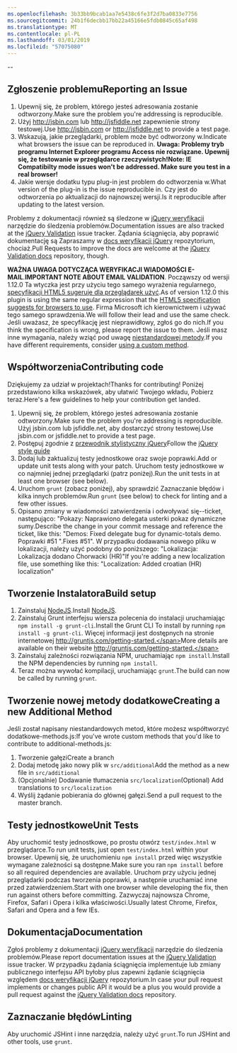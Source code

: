 ```yaml
---
ms.openlocfilehash: 3b33bb9bcab1aa7e5438c6fe3f2d7ba0833e7756
ms.sourcegitcommit: 24b1f6decbb17bb22a45166e5fdb0845c65af498
ms.translationtype: MT
ms.contentlocale: pl-PL
ms.lasthandoff: 03/01/2019
ms.locfileid: "57075080"
---
```

--

## <a name="reporting-an-issue"></a><span data-ttu-id="951bb-101">Zgłoszenie problemu</span><span class="sxs-lookup"><span data-stu-id="951bb-101">Reporting an Issue</span></span>

1. <span data-ttu-id="951bb-102">Upewnij się, że problem, którego jesteś adresowania zostanie odtworzony.</span><span class="sxs-lookup"><span data-stu-id="951bb-102">Make sure the problem you're addressing is reproducible.</span></span>
2. <span data-ttu-id="951bb-103">Użyj http://jsbin.com lub http://jsfiddle.net zapewnienie strony testowej.</span><span class="sxs-lookup"><span data-stu-id="951bb-103">Use http://jsbin.com or http://jsfiddle.net to provide a test page.</span></span>
3. <span data-ttu-id="951bb-104">Wskazują, jakie przeglądarki, problem może być odtworzony w.</span><span class="sxs-lookup"><span data-stu-id="951bb-104">Indicate what browsers the issue can be reproduced in.</span></span> <span data-ttu-id="951bb-105">**Uwaga: Problemy tryb programu Internet Explorer programu Access nie rozwiązane. Upewnij się, że testowanie w przeglądarce rzeczywistych!**</span><span class="sxs-lookup"><span data-stu-id="951bb-105">**Note: IE Compatibilty mode issues won't be addressed. Make sure you test in a real browser!**</span></span>
4. <span data-ttu-id="951bb-106">Jakie wersje dodatku typu plug-in jest problem do odtworzenia w.</span><span class="sxs-lookup"><span data-stu-id="951bb-106">What version of the plug-in is the issue reproducible in.</span></span> <span data-ttu-id="951bb-107">Czy jest do odtworzenia po aktualizacji do najnowszej wersji.</span><span class="sxs-lookup"><span data-stu-id="951bb-107">Is it reproducible after updating to the latest version.</span></span>

<span data-ttu-id="951bb-108">Problemy z dokumentacji również są śledzone w [jQuery weryfikacji](https://github.com/jzaefferer/jquery-validation/issues) narzędzie do śledzenia problemów.</span><span class="sxs-lookup"><span data-stu-id="951bb-108">Documentation issues are also tracked at the [jQuery Validation](https://github.com/jzaefferer/jquery-validation/issues) issue tracker.</span></span>
<span data-ttu-id="951bb-109">Żądania ściągnięcia, aby poprawić dokumentację są Zapraszamy w [docs weryfikacji jQuery](https://github.com/jzaefferer/validation-content) repozytorium, chociaż.</span><span class="sxs-lookup"><span data-stu-id="951bb-109">Pull Requests to improve the docs are welcome at the [jQuery Validation docs](https://github.com/jzaefferer/validation-content) repository, though.</span></span>

<span data-ttu-id="951bb-110">**WAŻNA UWAGA DOTYCZĄCA WERYFIKACJI WIADOMOŚCI E-MAIL**.</span><span class="sxs-lookup"><span data-stu-id="951bb-110">**IMPORTANT NOTE ABOUT EMAIL VALIDATION**.</span></span> <span data-ttu-id="951bb-111">Począwszy od wersji 1.12.0 Ta wtyczka jest przy użyciu tego samego wyrażenia regularnego, [specyfikacji HTML5 sugeruje dla przeglądarek użyć](https://html.spec.whatwg.org/multipage/forms.html#valid-e-mail-address).</span><span class="sxs-lookup"><span data-stu-id="951bb-111">As of version 1.12.0 this plugin is using the same regular expression that the [HTML5 specification suggests for browsers to use](https://html.spec.whatwg.org/multipage/forms.html#valid-e-mail-address).</span></span> <span data-ttu-id="951bb-112">Firma Microsoft ich kierownictwem i używać tego samego sprawdzenia.</span><span class="sxs-lookup"><span data-stu-id="951bb-112">We will follow their lead and use the same check.</span></span> <span data-ttu-id="951bb-113">Jeśli uważasz, że specyfikację jest nieprawidłowy, zgłoś go do nich.</span><span class="sxs-lookup"><span data-stu-id="951bb-113">If you think the specification is wrong, please report the issue to them.</span></span> <span data-ttu-id="951bb-114">Jeśli masz inne wymagania, należy wziąć pod uwagę [niestandardowej metody](http://jqueryvalidation.org/jQuery.validator.addMethod/).</span><span class="sxs-lookup"><span data-stu-id="951bb-114">If you have different requirements, consider [using a custom method](http://jqueryvalidation.org/jQuery.validator.addMethod/).</span></span>

## <a name="contributing-code"></a><span data-ttu-id="951bb-115">Współtworzenia</span><span class="sxs-lookup"><span data-stu-id="951bb-115">Contributing code</span></span>

<span data-ttu-id="951bb-116">Dziękujemy za udział w projektach!</span><span class="sxs-lookup"><span data-stu-id="951bb-116">Thanks for contributing!</span></span> <span data-ttu-id="951bb-117">Poniżej przedstawiono kilka wskazówek, aby ułatwić Twojego wkładu, Pobierz teraz.</span><span class="sxs-lookup"><span data-stu-id="951bb-117">Here's a few guidelines to help your contribution get landed.</span></span>

1. <span data-ttu-id="951bb-118">Upewnij się, że problem, którego jesteś adresowania zostanie odtworzony.</span><span class="sxs-lookup"><span data-stu-id="951bb-118">Make sure the problem you're addressing is reproducible.</span></span> <span data-ttu-id="951bb-119">Użyj jsbin.com lub jsfiddle.net, aby dostarczyć strony testowej.</span><span class="sxs-lookup"><span data-stu-id="951bb-119">Use jsbin.com or jsfiddle.net to provide a test page.</span></span>
2. <span data-ttu-id="951bb-120">Postępuj zgodnie z [przewodnik stylistyczny jQuery](http://contribute.jquery.com/style-guides/js)</span><span class="sxs-lookup"><span data-stu-id="951bb-120">Follow the [jQuery style guide](http://contribute.jquery.com/style-guides/js)</span></span>
3. <span data-ttu-id="951bb-121">Dodaj lub zaktualizuj testy jednostkowe oraz swoje poprawki.</span><span class="sxs-lookup"><span data-stu-id="951bb-121">Add or update unit tests along with your patch.</span></span> <span data-ttu-id="951bb-122">Uruchom testy jednostkowe w co najmniej jednej przeglądarki (patrz poniżej).</span><span class="sxs-lookup"><span data-stu-id="951bb-122">Run the unit tests in at least one browser (see below).</span></span>
4. <span data-ttu-id="951bb-123">Uruchom `grunt` (zobacz poniżej), aby sprawdzić Zaznaczanie błędów i kilka innych problemów.</span><span class="sxs-lookup"><span data-stu-id="951bb-123">Run `grunt` (see below) to check for linting and a few other issues.</span></span>
5. <span data-ttu-id="951bb-124">Opisano zmiany w wiadomości zatwierdzenia i odwoływać się--ticket, następująco: "Pokazy: Naprawiono delegata usterki pokaz dynamiczne sumy.</span><span class="sxs-lookup"><span data-stu-id="951bb-124">Describe the change in your commit message and reference the ticket, like this: "Demos: Fixed delegate bug for dynamic-totals demo.</span></span> <span data-ttu-id="951bb-125">Poprawki #51 ".</span><span class="sxs-lookup"><span data-stu-id="951bb-125">Fixes #51".</span></span> <span data-ttu-id="951bb-126">W przypadku dodawania nowego pliku w lokalizacji, należy użyć podobny do poniższego: "Lokalizacja: Lokalizacja dodano Chorwacki (HR)"</span><span class="sxs-lookup"><span data-stu-id="951bb-126">If you're adding a new localization file, use something like this: "Localization: Added croatian (HR) localization"</span></span>

## <a name="build-setup"></a><span data-ttu-id="951bb-127">Tworzenie Instalatora</span><span class="sxs-lookup"><span data-stu-id="951bb-127">Build setup</span></span>

1. <span data-ttu-id="951bb-128">Zainstaluj [NodeJS](http://nodejs.org).</span><span class="sxs-lookup"><span data-stu-id="951bb-128">Install [NodeJS](http://nodejs.org).</span></span>
2. <span data-ttu-id="951bb-129">Zainstaluj Grunt interfejsu wiersza polecenia do instalacji uruchamiając `npm install -g grunt-cli`.</span><span class="sxs-lookup"><span data-stu-id="951bb-129">Install the Grunt CLI To install by running `npm install -g grunt-cli`.</span></span> <span data-ttu-id="951bb-130">Więcej informacji jest dostępnych na stronie internetowej http://gruntjs.com/getting-started.</span><span class="sxs-lookup"><span data-stu-id="951bb-130">More details are available on their website http://gruntjs.com/getting-started.</span></span>
3. <span data-ttu-id="951bb-131">Zainstaluj zależności rozwiązania NPM, uruchamiając `npm install`.</span><span class="sxs-lookup"><span data-stu-id="951bb-131">Install the NPM dependencies by running `npm install`.</span></span>
4. <span data-ttu-id="951bb-132">Teraz można wywołać kompilacji, uruchamiając `grunt`.</span><span class="sxs-lookup"><span data-stu-id="951bb-132">The build can now be called by running `grunt`.</span></span>

## <a name="creating-a-new-additional-method"></a><span data-ttu-id="951bb-133">Tworzenie nowej metody dodatkowe</span><span class="sxs-lookup"><span data-stu-id="951bb-133">Creating a new Additional Method</span></span>

<span data-ttu-id="951bb-134">Jeśli został napisany niestandardowych metod, które możesz współtworzyć dodatkowe-methods.js:</span><span class="sxs-lookup"><span data-stu-id="951bb-134">If you've wrote custom methods that you'd like to contribute to additional-methods.js:</span></span>

1. <span data-ttu-id="951bb-135">Tworzenie gałęzi</span><span class="sxs-lookup"><span data-stu-id="951bb-135">Create a branch</span></span>
2. <span data-ttu-id="951bb-136">Dodaj metodę jako nowy plik w `src/additional`</span><span class="sxs-lookup"><span data-stu-id="951bb-136">Add the method as a new file in `src/additional`</span></span>
3. <span data-ttu-id="951bb-137">(Opcjonalnie) Dodawanie tłumaczenia `src/localization`</span><span class="sxs-lookup"><span data-stu-id="951bb-137">(Optional) Add translations to `src/localization`</span></span>
4. <span data-ttu-id="951bb-138">Wyślij żądanie pobierania do głównej gałęzi.</span><span class="sxs-lookup"><span data-stu-id="951bb-138">Send a pull request to the master branch.</span></span>

## <a name="unit-tests"></a><span data-ttu-id="951bb-139">Testy jednostkowe</span><span class="sxs-lookup"><span data-stu-id="951bb-139">Unit Tests</span></span>

<span data-ttu-id="951bb-140">Aby uruchomić testy jednostkowe, po prostu otwórz `test/index.html` w przeglądarce.</span><span class="sxs-lookup"><span data-stu-id="951bb-140">To run unit tests, just open `test/index.html` within your browser.</span></span> <span data-ttu-id="951bb-141">Upewnij się, że uruchomieniu `npm install` przed więc wszystkie wymagane zależności są dostępne.</span><span class="sxs-lookup"><span data-stu-id="951bb-141">Make sure you ran `npm install` before so all required dependencies are available.</span></span>
<span data-ttu-id="951bb-142">Uruchom przy użyciu jednej przeglądarki podczas tworzenia poprawki, a następnie uruchamiać inne przed zatwierdzeniem.</span><span class="sxs-lookup"><span data-stu-id="951bb-142">Start with one browser while developing the fix, then run against others before committing.</span></span> <span data-ttu-id="951bb-143">Zazwyczaj najnowsza Chrome, Firefox, Safari i Opera i kilka właściwości.</span><span class="sxs-lookup"><span data-stu-id="951bb-143">Usually latest Chrome, Firefox, Safari and Opera and a few IEs.</span></span>

## <a name="documentation"></a><span data-ttu-id="951bb-144">Dokumentacja</span><span class="sxs-lookup"><span data-stu-id="951bb-144">Documentation</span></span>

<span data-ttu-id="951bb-145">Zgłoś problemy z dokumentacji [jQuery weryfikacji](https://github.com/jzaefferer/jquery-validation/issues) narzędzie do śledzenia problemów.</span><span class="sxs-lookup"><span data-stu-id="951bb-145">Please report documentation issues at the [jQuery Validation](https://github.com/jzaefferer/jquery-validation/issues) issue tracker.</span></span>
<span data-ttu-id="951bb-146">W przypadku żądania ściągnięcia implementuje lub zmiany publicznego interfejsu API byłoby plus zapewni żądanie ściągnięcia względem [docs weryfikacji jQuery](https://github.com/jzaefferer/validation-content) repozytorium.</span><span class="sxs-lookup"><span data-stu-id="951bb-146">In case your pull request implements or changes public API it would be a plus you would provide a pull request against the [jQuery Validation docs](https://github.com/jzaefferer/validation-content) repository.</span></span>

## <a name="linting"></a><span data-ttu-id="951bb-147">Zaznaczanie błędów</span><span class="sxs-lookup"><span data-stu-id="951bb-147">Linting</span></span>

<span data-ttu-id="951bb-148">Aby uruchomić JSHint i inne narzędzia, należy użyć `grunt`.</span><span class="sxs-lookup"><span data-stu-id="951bb-148">To run JSHint and other tools, use `grunt`.</span></span>
